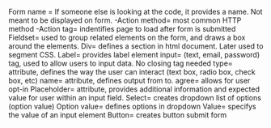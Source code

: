 Form name =  If someone else is looking at the code, it provides a name.  Not meant to be displayed on form.
	-Action method= most common HTTP method
	-Action tag= indentifies page to load after form is submitted
Fieldset= used to group related elements on the form, and draws a box around the elements.
Div= defines a section in html document.  Later used to segment CSS.
Label= provides label element 
input= (text, email, password) tag, used to allow users to input data. No closing tag needed
	type= attribute, defines the way the user can interact (text box, radio box, check box, etc)
	name= attribute, defines output from to.
	agree= allows for user opt-in
Placeholder= attribute, provides additional information and expected value for user within an input field.
Select= creates dropdown list of options (option value)
	Option value= defines options in dropdown
Value= specifys the value of an input element
Button= creates button submit form


